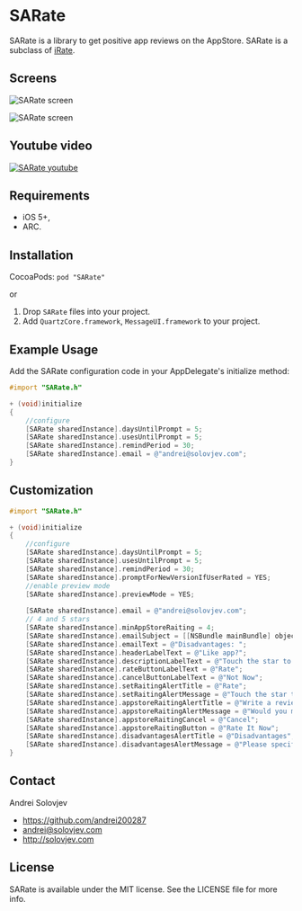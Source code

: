 # SARate

SARate is a library to get positive app reviews on the AppStore.  SARate is a subclass of  [iRate](https://github.com/nicklockwood/iRate).



## Screens
![SARate screen](http://solovjev.com/libs/SARate/SARate1.png "SARate screen")

![SARate screen](http://solovjev.com/libs/SARate/SARate2.png "SARate screen")



## Youtube video
[![SARate youtube](http://solovjev.com/libs/SARate/SARate3.png "Youtube demo")](http://youtu.be/A0K6BaOipW4)  



## Requirements

- iOS 5+,
- ARC.

## Installation

CocoaPods: `pod "SARate"`

or

1. Drop `SARate` files into your project.
2. Add `QuartzCore.framework`, `MessageUI.framework` to your project.


## Example Usage

Add the SARate configuration code in your AppDelegate's  initialize  method:

``` objective-c
#import "SARate.h"

+ (void)initialize
{
    //configure
    [SARate sharedInstance].daysUntilPrompt = 5;
    [SARate sharedInstance].usesUntilPrompt = 5;
    [SARate sharedInstance].remindPeriod = 30;
    [SARate sharedInstance].email = @"andrei@solovjev.com";
}
```

## Customization


``` objective-c
#import "SARate.h"

+ (void)initialize
{
    //configure
    [SARate sharedInstance].daysUntilPrompt = 5;
    [SARate sharedInstance].usesUntilPrompt = 5;
    [SARate sharedInstance].remindPeriod = 30;
    [SARate sharedInstance].promptForNewVersionIfUserRated = YES;
    //enable preview mode
    [SARate sharedInstance].previewMode = YES;
    
    [SARate sharedInstance].email = @"andrei@solovjev.com";
    // 4 and 5 stars
    [SARate sharedInstance].minAppStoreRaiting = 4;
    [SARate sharedInstance].emailSubject = [[NSBundle mainBundle] objectForInfoDictionaryKey:@"CFBundleDisplayName"];
    [SARate sharedInstance].emailText = @"Disadvantages: ";
    [SARate sharedInstance].headerLabelText = @"Like app?";
    [SARate sharedInstance].descriptionLabelText = @"Touch the star to rate.";
    [SARate sharedInstance].rateButtonLabelText = @"Rate";
    [SARate sharedInstance].cancelButtonLabelText = @"Not Now";
    [SARate sharedInstance].setRaitingAlertTitle = @"Rate";
    [SARate sharedInstance].setRaitingAlertMessage = @"Touch the star to rate.";
    [SARate sharedInstance].appstoreRaitingAlertTitle = @"Write a review on the AppStore";
    [SARate sharedInstance].appstoreRaitingAlertMessage = @"Would you mind taking a moment to rate it on the AppStore? It won’t take more than a minute. Thanks for your support!";
    [SARate sharedInstance].appstoreRaitingCancel = @"Cancel";
    [SARate sharedInstance].appstoreRaitingButton = @"Rate It Now";
    [SARate sharedInstance].disadvantagesAlertTitle = @"Disadvantages";
    [SARate sharedInstance].disadvantagesAlertMessage = @"Please specify the deficiencies in the application. We will try to fix it!";
}
```

## Contact

Andrei Solovjev

- https://github.com/andrei200287
- andrei@solovjev.com
- http://solovjev.com

## License
SARate is available under the MIT license. See the LICENSE file for more info.
